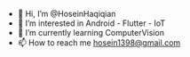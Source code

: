 - 👋 Hi, I’m @HoseinHaqiqian
- 👀 I’m interested in Android - Flutter - IoT 
- 🌱 I’m currently learning ComputerVision 
- 📫 How to reach me hosein1398@gmail.com

<!---
HoseinHaqiqian/HoseinHaqiqian is a ✨ special ✨ repository because its `README.md` (this file) appears on your GitHub profile.
You can click the Preview link to take a look at your changes.
--->
